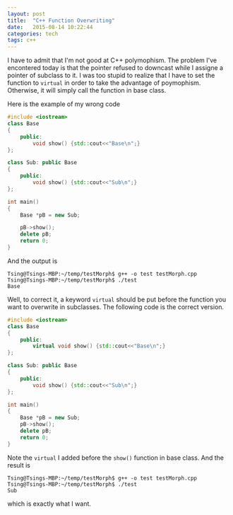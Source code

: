 ```yaml
---
layout: post
title:  "C++ Function Overwriting"
date:   2015-08-14 10:22:44
categories: tech
tags: c++
---
```

I have to admit that I'm not good at C++ polymophism. The problem I've encontered today is that the pointer refused to downcast while I assigne a pointer of subclass to it. I was too stupid to realize that I have to set the function to `virtual` in order to take the advantage of poymophism. Otherwise, it will simply call the function in base class.

Here is the example of my wrong code

```C++
#include <iostream>
class Base
{
    public:
        void show() {std::cout<<"Base\n";}
};

class Sub: public Base
{
    public:
        void show() {std::cout<<"Sub\n";}
};

int main()
{
    Base *pB = new Sub;

    pB->show();
    delete pB;
    return 0;
}
```
And the output is 
```
Tsing@Tsings-MBP:~/temp/testMorph$ g++ -o test testMorph.cpp
Tsing@Tsings-MBP:~/temp/testMorph$ ./test
Base
```

Well, to correct it, a keyword `virtual` should be put before the function you want to overwrite in subclasses. The following code is the correct version.
```C++
#include <iostream>
class Base
{
    public:
        virtual void show() {std::cout<<"Base\n";}
};

class Sub: public Base
{
    public:
        void show() {std::cout<<"Sub\n";}
};

int main()
{
    Base *pB = new Sub;
    pB->show();
    delete pB;
    return 0;
}
```
Note the `virtual` I added before the `show()` function in base class.
And the result is

```
Tsing@Tsings-MBP:~/temp/testMorph$ g++ -o test testMorph.cpp
Tsing@Tsings-MBP:~/temp/testMorph$ ./test
Sub
```

which is exactly what I want. 




